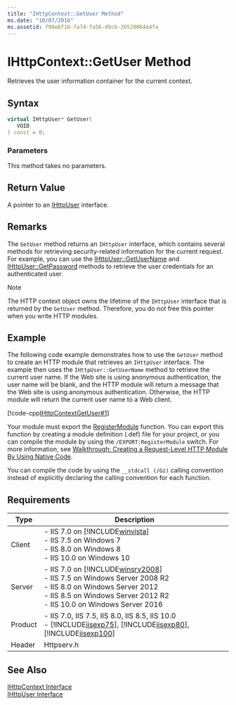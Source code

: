 ```yaml
---
title: "IHttpContext::GetUser Method"
ms.date: "10/07/2016"
ms.assetid: f98e6f16-fa74-fa56-d9cb-26529064e4fa
---
```

# IHttpContext::GetUser Method
Retrieves the user information container for the current context.  
  
## Syntax  
  
```cpp  
virtual IHttpUser* GetUser(  
   VOID  
) const = 0;  
```  
  
### Parameters  
 This method takes no parameters.  
  
## Return Value  
 A pointer to an [IHttpUser](../../web-development-reference/native-code-api-reference/ihttpuser-interface.md) interface.  
  
## Remarks  
 The `GetUser` method returns an `IHttpUser` interface, which contains several methods for retrieving security-related information for the current request. For example, you can use the [IHttpUser::GetUserName](../../web-development-reference/native-code-api-reference/ihttpuser-getusername-method.md) and [IHttpUser::GetPassword](../../web-development-reference/native-code-api-reference/ihttpuser-getpassword-method.md) methods to retrieve the user credentials for an authenticated user.  
  
> [!NOTE]
>  The HTTP context object owns the lifetime of the `IHttpUser` interface that is returned by the `GetUser` method. Therefore, you do not free this pointer when you write HTTP modules.  
  
## Example  
 The following code example demonstrates how to use the `GetUser` method to create an HTTP module that retrieves an `IHttpUser` interface. The example then uses the `IHttpUser::GetUserName` method to retrieve the current user name. If the Web site is using anonymous authentication, the user name will be blank, and the HTTP module will return a message that the Web site is using anonymous authentication. Otherwise, the HTTP module will return the current user name to a Web client.  
  
 [!code-cpp[IHttpContextGetUser#1](../../../samples/snippets/cpp/VS_Snippets_IIS/IIS7/IHttpContextGetUser/cpp/IHttpContextGetUser.cpp#1)]  
  
 Your module must export the [RegisterModule](../../web-development-reference/native-code-api-reference/pfn-registermodule-function.md) function. You can export this function by creating a module definition (.def) file for your project, or you can compile the module by using the `/EXPORT:RegisterModule` switch. For more information, see [Walkthrough: Creating a Request-Level HTTP Module By Using Native Code](../../web-development-reference/native-code-development-overview/walkthrough-creating-a-request-level-http-module-by-using-native-code.md).  
  
 You can compile the code by using the `__stdcall (/Gz)` calling convention instead of explicitly declaring the calling convention for each function.  
  
## Requirements  
  
|Type|Description|  
|----------|-----------------|  
|Client|-   IIS 7.0 on [!INCLUDE[winvista](../../wmi-provider/includes/winvista-md.md)]<br />-   IIS 7.5 on Windows 7<br />-   IIS 8.0 on Windows 8<br />-   IIS 10.0 on Windows 10|  
|Server|-   IIS 7.0 on [!INCLUDE[winsrv2008](../../wmi-provider/includes/winsrv2008-md.md)]<br />-   IIS 7.5 on Windows Server 2008 R2<br />-   IIS 8.0 on Windows Server 2012<br />-   IIS 8.5 on Windows Server 2012 R2<br />-   IIS 10.0 on Windows Server 2016|  
|Product|-   IIS 7.0, IIS 7.5, IIS 8.0, IIS 8.5, IIS 10.0<br />-   [!INCLUDE[iisexp75](../../web-development-reference/native-code-api-reference/includes/iisexp75-md.md)], [!INCLUDE[iisexp80](../../web-development-reference/native-code-api-reference/includes/iisexp80-md.md)], [!INCLUDE[iisexp100](../../web-development-reference/native-code-api-reference/includes/iisexp100-md.md)]|  
|Header|Httpserv.h|  
  
## See Also  
 [IHttpContext Interface](../../web-development-reference/native-code-api-reference/ihttpcontext-interface.md)   
 [IHttpUser Interface](../../web-development-reference/native-code-api-reference/ihttpuser-interface.md)
